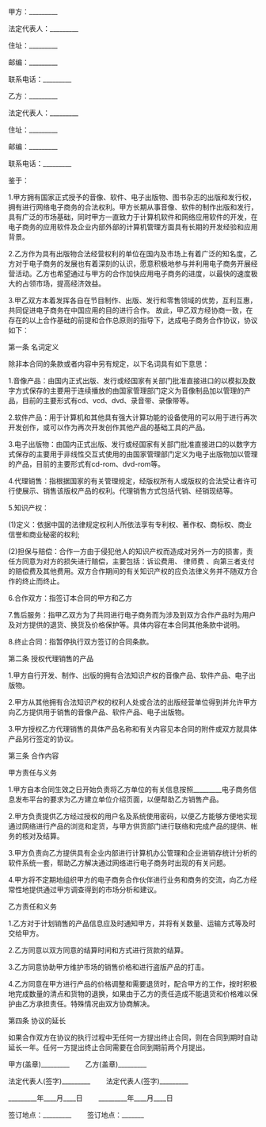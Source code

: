 
 


甲方：_________


法定代表人：_________


住址：_________


邮编：_________


联系电话：_________


乙方：_________


法定代表人：_________


住址：_________


邮编：_________


联系电话：_________


鉴于：


1.甲方拥有国家正式授予的音像、软件、电子出版物、图书杂志的出版和发行权，拥有进行网络电子商务的合法权利。甲方长期从事音像、软件的制作出版和发行，具有广泛的市场基础，同时甲方一直致力于计算机软件和网络应用软件的开发，在电子商务的应用软件及企业内部外部的计算机管理方面具有长期的开发经验和应用背景。


2.乙方作为具有出版物合法经营权利的单位在国内及市场上有着广泛的知名度，乙方对于电子商务的发展也有着深刻的认识，愿意积极地参与并利用电子商务开展经营活动。乙方也希望通过与甲方的合作加快应用电子商务的进度，以最快的速度极大的占领市场，提高经济效益。


3.甲乙双方本着发挥各自在节目制作、出版、发行和零售领域的优势，互利互惠，共同促进电子商务在中国应用的目的进行合作。 故此，甲乙双方经协商一致，在存在的以上合作基础的前提和合作总原则的指导下，达成电子商务合作协议，协议如下：


第一条 名词定义


除非本合同的条款或者内容中另有规定，以下名词具有如下意思：


1.音像产品：由国内正式出版、发行或经国家有关部门批准直接进口的以模拟及数字方式保存的主要用于连续播放的由国家管理部门定义为音像制品加以管理的产品，目前的主要形式有cd、vcd、dvd、录音带、录像带等。


2.软件产品：用于计算机和其他具有强大计算功能的设备使用的可以用于进行再次开发创作，或可以作为再次开发创作其他产品的基础工具的产品。


3.电子出版物：由国内正式出版、发行或经国家有关部门批准直接进口的以数字方式保存的主要用于非线性交互式使用的由国家管理部门定义为电子出版物加以管理的产品，目前的主要形式有cd-rom、dvd-rom等。


4.代理销售：指根据国家的有关管理规定，经版权所有人或版权的合法受让者许可行使展示、销售该版权产品的权利。代理销售方式包括代销、经销现结等。


5.知识产权：


(1)定义：依据中国的法律规定权利人所依法享有专利权、著作权、商标权、商业信誉和商业秘密的权利;


(2)担保与赔偿：合作一方由于侵犯他人的知识产权而造成对另外一方的损害，责任方同意为对方的损失进行赔偿，主要包括：诉讼费用、
律师费
、向第三者支付的赔偿费及其他费用。双方合作期间的有关知识产权的应负法律义务并不随双方合作的终止而终止。


6.合作双方：指签订本合同的甲方和乙方


7.售后服务：指甲乙双方为了共同进行电子商务而为涉及到双方合作产品时为用户及对方提供的退货、换货及价格保护等。具体内容在本合同其他条款中说明。


8.终止合同：指暂停执行双方签订的合同条款。


第二条 授权代理销售的产品


1.甲方自行开发、制作、出版的拥有合法知识产权的音像产品、软件产品、电子出版物。


2.甲方从其他拥有合法知识产权的权利人处或合法的出版经营单位得到并允许甲方向乙方提供用于销售的音像产品、软件产品、电子出版物。


3.甲方授权乙方代理销售的具体产品名称和有关内容见本合同的附件或双方就具体产品另行签定的协议。


第三条 合作内容


甲方责任与义务


1.甲方自本合同生效之日开始负责将乙方单位的有关信息按照_________电子商务信息发布平台的要求为乙方建立单位介绍页面，以便帮助乙方销售产品。


2.甲方负责提供乙方经过授权的用户名及系统使用密码，以便乙方能够方便地实现通过网络进行产品的浏览和定货，与甲方供货部门进行联络和完成产品的提供、帐务的核对及结算。


3.甲方负责向乙方提供具有企业内部进行计算机办公管理和企业进销存统计分析的软件系统一套，帮助乙方解决通过网络进行电子商务时出现的有关问题。


4.甲方将不定期地组织甲方的电子商务合作伙伴进行业务和商务的交流，向乙方经常性地提供通过甲方调查得到的市场分析和建议。


乙方责任和义务


1.乙方对于计划销售的产品信息应及时通知甲方，并将有关数量、运输方式等及时交给甲方。


2.乙方同意以双方同意的结算时间和方式进行货款的结算。


3.乙方同意协助甲方维护市场的销售价格和进行盗版产品的打击。


4.乙方同意在甲方进行产品的价格调整和需要退货时，配合甲方的工作，按时积极地完成数量的清点和货物的退换，如果由于乙方的责任造成不能退货和价格难以保护由乙方承担责任。特殊情况由双方协商解决。


第四条 协议的延长


如果合作双方在协议的执行过程中无任何一方提出终止合同，则在合同到期时自动延长一年。任何一方提出终止合同需要在合同到期前两个月提出。


甲方(盖章)_________　　 乙方(盖章)_________


法定代表人(签字)_________ 　　法定代表人(签字)_________


_________年____月____日 　　_________年____月____日


签订地点：_________ 　　签订地点：_______
 


 

 
 
 
 
 
  


  
 

  


  


  
 
 
 
 


